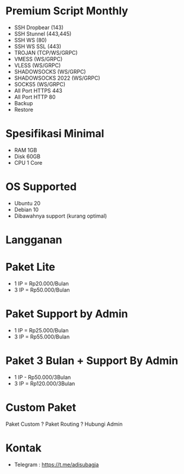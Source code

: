 # Premium Script Monthly
- SSH Dropbear (143)
- SSH Stunnel (443,445)
- SSH WS (80)
- SSH WS SSL (443)
- TROJAN (TCP/WS/GRPC)
- VMESS (WS/GRPC)
- VLESS (WS/GRPC)
- SHADOWSOCKS (WS/GRPC)
- SHADOWSOCKS 2022 (WS/GRPC)
- SOCKS5 (WS/GRPC)
- All Port HTTPS 443
- All Port HTTP 80
- Backup
- Restore
# Spesifikasi Minimal
- RAM 1GB
- Disk 60GB
- CPU 1 Core
# OS Supported
- Ubuntu 20
- Debian 10
- Dibawahnya support (kurang optimal)
# Langganan
# Paket Lite
- 1 IP = Rp20.000/Bulan
- 3 IP = Rp50.000/Bulan
# Paket Support by Admin
- 1 IP = Rp25.000/Bulan
- 3 IP = Rp55.000/Bulan
# Paket 3 Bulan + Support By Admin
- 1 IP - Rp50.000/3Bulan
- 3 IP = Rp120.000/3Bulan
# Custom Paket
Paket Custom ?
Paket Routing ?
Hubungi Admin
# Kontak
- Telegram : https://t.me/adisubagja